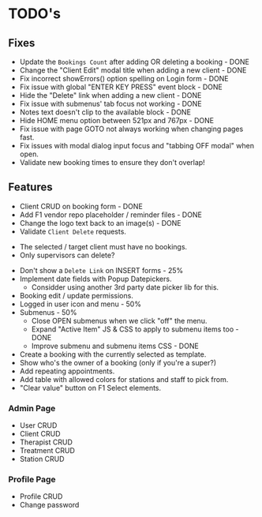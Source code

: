 # TODO's

## Fixes
 - Update the `Bookings Count` after adding OR deleting a booking - DONE
 - Change the "Client Edit" modal title when adding a new client - DONE
 - Fix incorrect showErrors() option spelling on Login form - DONE
 - Fix issue with global "ENTER KEY PRESS" event block - DONE
 - Hide the "Delete" link when adding a new client - DONE
 - Fix issue with submenus' tab focus not working - DONE
 - Notes text doesn't clip to the available block - DONE
 - Hide HOME menu option between 521px and 767px - DONE
 - Fix issue with page GOTO not always working when changing pages fast.
 - Fix issues with modal dialog input focus and "tabbing OFF modal" when open.
 - Validate new booking times to ensure they don't overlap!

## Features
 - Client CRUD on booking form - DONE
 - Add F1 vendor repo placeholder / reminder files - DONE
 - Change the logo text back to an image(s) - DONE
 - Validate `Client Delete` requests.
  * The selected / target client must have no bookings.
  * Only supervisors can delete?
 - Don't show a `Delete Link` on INSERT forms - 25%
 - Implement date fields with Popup Datepickers.
    * Considder using another 3rd party date picker lib for this.
 - Booking edit / update permissions.
 - Logged in user icon and menu - 50%
 - Submenus - 50%
   * Close OPEN submenus when we click "off" the menu.
   * Expand "Active Item" JS & CSS to apply to submenu items too - DONE
   * Improve submenu and submenu items CSS - DONE
 - Create a booking with the currently selected as template.
 - Show who's the owner of a booking (only if you're a super?)
 - Add repeating appointments.
 - Add table with allowed colors for stations and staff to pick from.
 - "Clear value" button on F1 Select elements.

### Admin Page
 * User CRUD
 * Client CRUD
 * Therapist CRUD
 * Treatment CRUD
 * Station CRUD

### Profile Page
 * Profile CRUD
 * Change password
